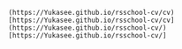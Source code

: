 
    (https://Yukasee.github.io/rsschool-cv/cv)[https://Yukasee.github.io/rsschool-cv/cv]
    (https://Yukasee.github.io/rsschool-cv/)[https://Yukasee.github.io/rsschool-cv/]
